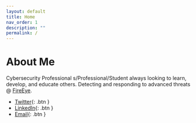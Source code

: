 ```yaml
---
layout: default
title: Home
nav_order: 1
description: ""
permalink: /
---
```


# About Me

Cybersecurity Professional s/Professional/Student always looking to learn, develop, and educate others. Detecting and responding to advanced threats @ [FireEye](https://fireeye.com). 

* [Twitter](https://twitter.com/rufusmbrown){: .btn }
* [LinkedIn](https://www.linkedin.com/in/rufus-brown/){: .btn }
* [Email](mailto:rbrown9@live.maryville.edu){: .btn }

